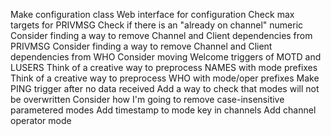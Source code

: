 Make configuration class
Web interface for configuration
Check max targets for PRIVMSG
Check if there is an "already on channel" numeric
Consider finding a way to remove Channel and Client dependencies from PRIVMSG
Consider finding a way to remove Channel and Client dependencies from WHO
Consider moving Welcome triggers of MOTD and LUSERS
Think of a creative way to preprocess NAMES with mode prefixes
Think of a creative way to preprocess WHO with mode/oper prefixes
Make PING trigger after no data received
Add a way to check that modes will not be overwritten
Consider how I'm going to remove case-insensitive parametered modes
Add timestamp to mode key in channels
Add channel operator mode
